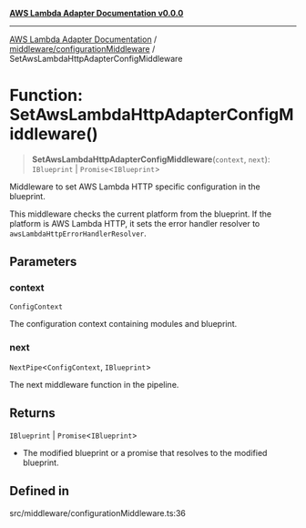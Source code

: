 [**AWS Lambda Adapter Documentation v0.0.0**](../../../README.md)

***

[AWS Lambda Adapter Documentation](../../../modules.md) / [middleware/configurationMiddleware](../README.md) / SetAwsLambdaHttpAdapterConfigMiddleware

# Function: SetAwsLambdaHttpAdapterConfigMiddleware()

> **SetAwsLambdaHttpAdapterConfigMiddleware**(`context`, `next`): `IBlueprint` \| `Promise`\<`IBlueprint`\>

Middleware to set AWS Lambda HTTP specific configuration in the blueprint.

This middleware checks the current platform from the blueprint. If the platform
is AWS Lambda HTTP, it sets the error handler resolver to `awsLambdaHttpErrorHandlerResolver`.

## Parameters

### context

`ConfigContext`

The configuration context containing modules and blueprint.

### next

`NextPipe`\<`ConfigContext`, `IBlueprint`\>

The next middleware function in the pipeline.

## Returns

`IBlueprint` \| `Promise`\<`IBlueprint`\>

- The modified blueprint or a promise that resolves to the modified blueprint.

## Defined in

src/middleware/configurationMiddleware.ts:36
